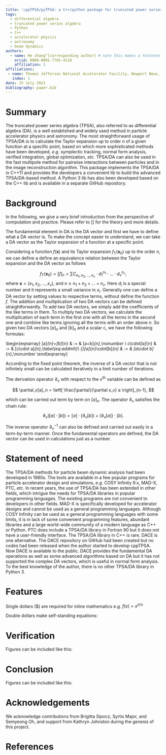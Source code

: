 ```yaml
---
title: 'cppTPSA/pyTPSA: a C++/python package for truncated power series algebra'
tags:
  - differential algebra
  - truncated power series algebra
  - Python
  - C++
  - accelerator physics
  - astronomy
  - beam dynamics
authors:
  - name: He zhang^[corresponding author] # note this makes a footnote saying 'co-first author'
    orcid: 0000-0001-7701-4118
    affiliation: 1 
affiliations:
 - name: Thomas Jefferson National Accelerator Facility, Newport News, VA 23606, USA
   index: 1
date: 15 July 2021
bibliography: paper.bib
---
```


# Summary

The truncated power series algebra (TPSA), also referred to as differential algebra (DA), is a well established and widely used method in particle accelerator physics and astronomy. The most straightforward usage of TPSA/DA is to calculate the Taylor expansion up to order $n$ of a given function at a specific point, based on which more sophisticated methods have been developed, *e.g.* symplectic tracking, normal form analysis, verified integration, global optimization, *etc*. TPSA/DA can also be used in the fast multipole method for pairwise interactions between particles and in the image reconstruction algorithm.  This package implements the TPSA/DA in C++11 and provides the developers a convenient lib to build the advanced TPSA/DA-based method. A Python 3 lib has also been developed based on the C++ lib and is available in a separate GitHub repository.  

# Background

In the following, we give a very brief introduction from the perspective of computation and practice. Please refer to [] for the theory and more details. 

The fundamental element in DA is the DA vector and first we have to define what a DA vector is. To make the concept easier to understand, we can take a DA vector as the Taylor expansion of a function at a specific point.  

Considering a function $f(\mathbf{x})$ and its Taylor expansion $f_{\mathrm{T}}(\mathbf{x}_0)$ up to the order $n$, we can define a define an equivalence relation between the Taylor expansion and the DA vector as follows

$$f_{\mathrm{T}}(\mathbf{x}_0) = [f]_n = \sum {C_{n_1,n_2, ..., n_v}} \cdot d_1^{n_1} \cdot \dots \cdot d_v^{n_v}, $$ where $\mathbf{x} = (x_1, x_2, \dots, x_v)$, and $n \ge n_1 + n_2 + \dots + n_v$. Here $d_i$ is a special number and it represents a small variance in $x_i$. Generally one can define a DA vector by setting values to respective terms, without define the function $f$. The addition and multiplication of two DA vectors can be defined straightforwardly. To add two DA vectors, we simply add  the coefficients of the like terms in them. To multiply two DA vectors, we calculate the multiplication of each term in the first one with all the terms in the second one and combine like terms ignoring all the terms with an order above $n$. So given two DA vectors $[a]_n$ and $[b]_n$ and a scalar c, we have the following formulas:

\begin{eqnarray}
[a]_{n}+[b]_{n} & := & [a+b]_{n},\nonumber \\
c\cdot[a]_{n} & := & [c\cdot a]_{n},\label{eq:addmlt}\\
{}[a]_{n}\cdot[b]_{n} & := & [a\cdot b]_{n},\nonumber 
\end{eqnarray}

According to the fixed point theorem, the inverse of a DA vector that is not infinitely small can be calculated iteratively in a limit number of iterations. 

The derivation operator $\partial_v$ with respect to the $v^{\mathrm{th}}$ variable can be defined as 

$$ \partial_v[a]_n = \left[ \frac{\partial}{\partial x_v} a \right]_{n-1}, $$

which can be carried out term by term on $[a]_n$. The operator $\partial_v$ satisfies the chain rule:

$$ \partial_v([a]\cdot [b]) = [a]\cdot (\partial_v [b]) + (\partial_v [a])\cdot [b]. $$

The inverse operator $\partial^{-1}_v$ can also be defined and carried out easily in a term-by-term manner. Once the fundamental operators are defined, the DA vector can be used in calculations just as a number. 

# Statement of need

The TPSA/DA methods for particle beam dynamic analysis had been developed in 1980s. The tools are available in a few popular programs for particle accelerator design and simulations, *e.g.* COSY Infinity 9.x, MAD-X, PTC, *etc*. In recent years, the use of TPSA/DA has been extended in other fields, which intrigue the needs for TPSA/DA libraries in popular programming languages. The existing programs are not convenient to developers in other fields. MAD-X is specifically developed for accelerator designs and cannot be used as a general programming languages. Although COSY Infinity can be used as a general programming languages with some limits, it is in lack of some convenient programming features, abundant libraries and a large world-wide community of a modern language as C++ or Python. PTC does include a TPSA/DA library in Fortran 90 but it does not have a user-friendly interface. The TPSA/DA library in C++ is rare. DACE is one alternative. The DACE repository on GitHub had been created but no codes had been released when the author started to develop cppTPSA. Now DACE is available to the public. DACE provides the fundamental DA operations as well as some advanced algorithms based on DA but it has not supported the complex DA vectors, which is useful in normal form analysis. To the best knowledge of the author, there is no other TPSA/DA library in Python 3. 

# Features

Single dollars ($) are required for inline mathematics e.g. $f(x) = e^{\pi/x}$

Double dollars make self-standing equations:


# Verification

Figures can be included like this:

# Conclusion

Figures can be included like this:

# Acknowledgements

We acknowledge contributions from Brigitta Sipocz, Syrtis Major, and Semyeong
Oh, and support from Kathryn Johnston during the genesis of this project.



# References

